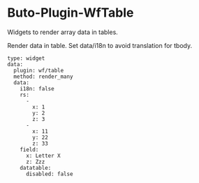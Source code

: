 # Buto-Plugin-WfTable
Widgets to render array data in tables.



Render data in table.
Set data/i18n to avoid translation for tbody.

```
type: widget
data:
  plugin: wf/table
  method: render_many
  data:
    i18n: false
    rs:
      -
        x: 1
        y: 2
        z: 3
      -
        x: 11
        y: 22
        z: 33
    field:
      x: Letter X
      z: Zzz
    datatable:
      disabled: false
```




